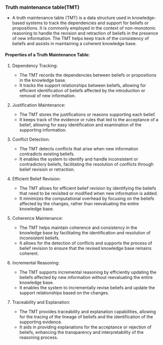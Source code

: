 ### Truth maintenance table(TMT)

- A truth maintenance table (TMT) is a data structure used in knowledge-based systems to track the dependencies and support for beliefs or propositions. It is commonly employed in the context of non-monotonic reasoning to handle the revision and retraction of beliefs in the presence of new information. The TMT helps keep track of the consistency of beliefs and assists in maintaining a coherent knowledge base. 

#### Properties of a Truth Maintenance Table:

1. Dependency Tracking:
   - The TMT records the dependencies between beliefs or propositions in the knowledge base.
   - It tracks the support relationships between beliefs, allowing for efficient identification of beliefs affected by the introduction or removal of new information.

2. Justification Maintenance:
   - The TMT stores the justifications or reasons supporting each belief.
   - It keeps track of the evidence or rules that led to the acceptance of a belief, allowing for easy identification and examination of the supporting information.

3. Conflict Detection:
   - The TMT detects conflicts that arise when new information contradicts existing beliefs.
   - It enables the system to identify and handle inconsistent or contradictory beliefs, facilitating the resolution of conflicts through belief revision or retraction.

4. Efficient Belief Revision:
   - The TMT allows for efficient belief revision by identifying the beliefs that need to be revisited or modified when new information is added.
   - It minimizes the computational overhead by focusing on the beliefs affected by the changes, rather than reevaluating the entire knowledge base.

5. Coherence Maintenance:
   - The TMT helps maintain coherence and consistency in the knowledge base by facilitating the identification and resolution of inconsistent beliefs.
   - It allows for the detection of conflicts and supports the process of belief revision to ensure that the revised knowledge base remains coherent.

6. Incremental Reasoning:
   - The TMT supports incremental reasoning by efficiently updating the beliefs affected by new information without reevaluating the entire knowledge base.
   - It enables the system to incrementally revise beliefs and update the support relationships based on the changes.

7. Traceability and Explanation:
   - The TMT provides traceability and explanation capabilities, allowing for the tracing of the lineage of beliefs and the identification of the supporting evidence.
   - It aids in providing explanations for the acceptance or rejection of beliefs, enhancing the transparency and interpretability of the reasoning process.

